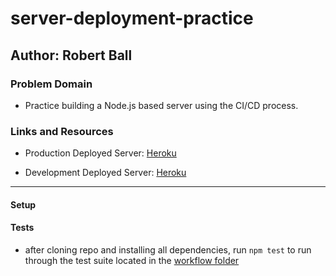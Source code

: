 # server-deployment-practice

## Author: Robert Ball

### Problem Domain

* Practice building a Node.js based server using the CI/CD process.

### Links and Resources

* Production Deployed Server: [Heroku](https://rdball-server-deploy-prod.herokuapp.com/)

* Development Deployed Server: [Heroku](https://rdball-server-deploy-dev.herokuapp.com/)

---

#### Setup

#### Tests

* after cloning repo and installing all dependencies, run `npm test` to run through the test suite located in the [workflow folder](.github/workflows)
